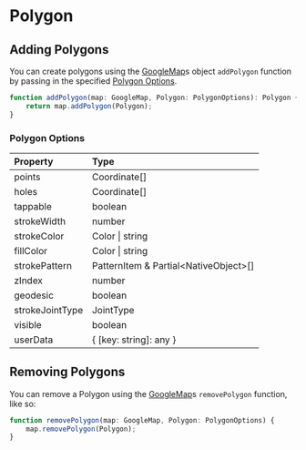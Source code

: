 # Polygon
## Adding Polygons

You can create polygons using the [GoogleMap](GoogleMap.md)s object `addPolygon` function by passing in the specified [Polygon Options](#polygon-options).

```ts
function addPolygon(map: GoogleMap, Polygon: PolygonOptions): Polygon {
	return map.addPolygon(Polygon);
}
```
### Polygon Options

| Property | Type 
|:---------|:-----
points | Coordinate[] |
holes | Coordinate[] |
tappable | boolean |
strokeWidth | number |
strokeColor | Color \| string |
fillColor | Color \| string |
strokePattern | PatternItem & Partial\<NativeObject\>[] |
zIndex | number |
geodesic | boolean |
strokeJointType | JointType |
visible | boolean |
userData | { [key: string]: any } |

## Removing Polygons

You can remove a Polygon using the [GoogleMap](GoogleMap.md)s `removePolygon` function, like so: 

```ts
function removePolygon(map: GoogleMap, Polygon: PolygonOptions) {
	map.removePolygon(Polygon);
}
```
